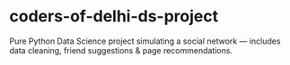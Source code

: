 # coders-of-delhi-ds-project
Pure Python Data Science project simulating a social network — includes data cleaning, friend suggestions &amp; page recommendations.
